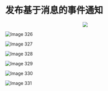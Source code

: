 # 发布基于消息的事件通知 

<div align = "center"><img src = "images/000017.jpg"/></div>
  <p class="calibre1"><a id="calibre_link-427"></a><img src="images/000040.jpg" alt="Image 326" class="calibre2" /></p>  <p class="calibre1"><a id="calibre_link-428"></a><img src="images/000067.jpg" alt="Image 327" class="calibre2" /></p>  <p class="calibre1"><a id="calibre_link-429"></a><img src="images/000092.jpg" alt="Image 328" class="calibre2" /></p>  <p class="calibre1"><a id="calibre_link-430"></a><img src="images/000119.jpg" alt="Image 329" class="calibre2" /></p>  <p class="calibre1"><a id="calibre_link-431"></a><img src="images/000146.jpg" alt="Image 330" class="calibre2" /></p>  <p class="calibre1"><a id="calibre_link-432"></a><img src="images/000205.jpg" alt="Image 331" class="calibre2" /></p>    